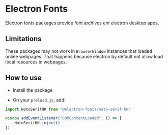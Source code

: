 # Electron Fonts

Electron fonts packages provide font archives em electron desktop apps.

## Limitations

These packages may not work in `BrowserWindow` instances that loaded online webpages. That happens because electron by default not allow load local resources in webpages.

## How to use

* Install the package

* On your `preload.js`, add:

```ts
import NotoSerifHK from "@electron-fonts/noto-serif-hk"

window.addEventListener("DOMContentLoaded", () => {
    NotoSerifHK.inject()
})
```